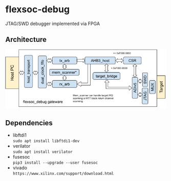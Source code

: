 # flexsoc-debug
JTAG/SWD debugger implemented via FPGA

## Architecture
![bd](.images/flexdebug.png)

## Dependencies
- libftdi1  
  `sudo apt install libftdi1-dev`
- verilator  
   `sudo apt install verilator`
- fusesoc  
   `pip3 install --upgrade --user fusesoc`
- vivado  
  `https://www.xilinx.com/support/download.html`
